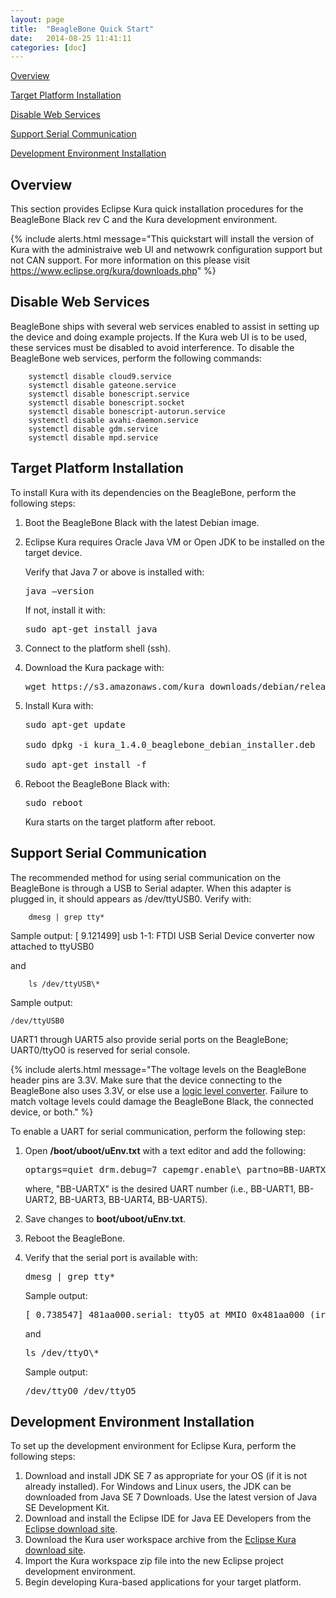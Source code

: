```yaml
---
layout: page
title:  "BeagleBone Quick Start"
date:   2014-08-25 11:41:11
categories: [doc]
---
```


[Overview](#overview)

[Target Platform Installation](#target-platform-installation)

[Disable Web Services](#_Disable_Web_Services)

[Support Serial Communication](#support-serial-communication)

[Development Environment
Installation](#development-environment-installation)

## Overview

This section provides Eclipse Kura quick installation procedures for the BeagleBone Black rev C and the
Kura development environment.

{% include alerts.html message="This quickstart will install the version of  Kura with the administraive web UI and netwowrk configuration support but not CAN support. For more information on this please visit https://www.eclipse.org/kura/downloads.php" %}

## Disable Web Services

BeagleBone ships with several web services enabled to assist in setting
up the device and doing example projects. If the Kura web UI is to be
used, these services must be disabled to avoid interference. To disable
the BeagleBone web services, perform the following commands:

```
    systemctl disable cloud9.service
    systemctl disable gateone.service
    systemctl disable bonescript.service
    systemctl disable bonescript.socket
    systemctl disable bonescript-autorun.service
    systemctl disable avahi-daemon.service
    systemctl disable gdm.service
    systemctl disable mpd.service
```

## Target Platform Installation

To install Kura with its dependencies on the BeagleBone, perform the
following steps:

1.  Boot the BeagleBone Black with the latest Debian image.

2.  Eclipse Kura requires Oracle Java VM or Open JDK to be installed on
    the target device.

    Verify that Java 7 or above is installed with:

    <pre>java –version</pre>

    If not, install it with:

    <pre>sudo apt-get install java</pre>

3.  Connect to the platform shell (ssh).

4.  Download the Kura package with:

    <pre>wget https://s3.amazonaws.com/kura_downloads/debian/release/1.4.0/kura_1.4.0_beaglebone_debian_installer.deb</pre>

5.  Install Kura with: 

    <pre>sudo apt-get update

    sudo dpkg -i kura_1.4.0_beaglebone_debian_installer.deb

    sudo apt-get install -f</pre>

6.  Reboot the BeagleBone Black with:

    <pre>sudo reboot</pre>

    Kura starts on the target platform after reboot.

## Support Serial Communication

The recommended method for using serial communication on the BeagleBone
is through a USB to Serial adapter. When this adapter is plugged in, it
should appears as /dev/ttyUSB0. Verify with:
```
    dmesg | grep tty*
```
Sample output:
    [ 9.121499] usb 1-1: FTDI USB Serial Device converter now attached to ttyUSB0

and
```
    ls /dev/ttyUSB\*
```
Sample output:

    /dev/ttyUSB0

UART1 through UART5 also provide serial ports on the BeagleBone;
UART0/ttyO0 is reserved for serial console.

{% include alerts.html message="The voltage levels on the BeagleBone header pins are 3.3V. Make sure that the device connecting to the BeagleBone also uses 3.3V, 
or else use a [logic level converter](https://www.sparkfun.com/products/12009). Failure to 
match voltage levels could damage the BeagleBone Black, the connected device, or both." %}

To enable a UART for serial communication, perform the following step:

1.  Open **/boot/uboot/uEnv.txt** with a text editor and add the
    following:

    <pre>optargs=quiet drm.debug=7 capemgr.enable\_partno=BB-UARTX</pre>

    where, "BB-UARTX" is the desired UART number (i.e., BB-UART1, BB-UART2,
    BB-UART3, BB-UART4, BB-UART5).

2.  Save changes to **boot/uboot/uEnv.txt**.

3.  Reboot the BeagleBone.

4.  Verify that the serial port is available with:

    <pre>dmesg | grep tty*</pre>

    Sample output:
    <pre>[ 0.738547] 481aa000.serial: ttyO5 at MMIO 0x481aa000 (irq = 46) is a OMAP UART5</pre>

    and

    <pre>ls /dev/ttyO\*</pre>

    Sample output:

    <pre>/dev/ttyO0 /dev/ttyO5</pre>

## Development Environment Installation

To set up the development environment for Eclipse Kura, perform the
following steps:

1. Download and install JDK SE 7 as appropriate for your OS (if it is not already installed). For Windows and Linux users, the JDK can be
downloaded from Java SE 7 Downloads. Use the latest version of Java SE Development Kit.
2. Download and install the Eclipse IDE for Java EE Developers from the <a href="http://www.eclipse.org/downloads/" target="_blank">Eclipse download site</a>.
3.  Download the Kura user workspace archive from the <a href="https://www.eclipse.org/kura/downloads.php" target="_blank">Eclipse Kura download site</a>.
4.  Import the Kura workspace zip file into the new Eclipse project development environment.
5.  Begin developing Kura-based applications for your target platform.


